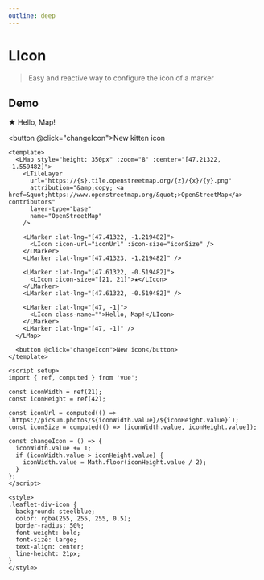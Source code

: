 ```yaml
---
outline: deep
---
```


# LIcon

> Easy and reactive way to configure the icon of a marker

## Demo

<script setup>
 
import "leaflet/dist/leaflet.css";
import { LMap, LTileLayer, LMarker, LIcon } from '../../src/lib.ts';
import { ref, computed } from 'vue';

const iconWidth = ref(21);
const iconHeight = ref(42);

const iconUrl = computed(() => `https://picsum.photos/${iconWidth.value}/${iconHeight.value}`);
const iconSize = computed(() => [iconWidth.value, iconHeight.value]);

const changeIcon = () => {
  iconWidth.value += 1;
  if (iconWidth.value > iconHeight.value) {
    iconWidth.value = Math.floor(iconHeight.value / 2);
  }
};
</script>

<LMap style="height: 350px" :zoom="8" :center="[47.21322, -1.559482]">
  <LTileLayer
    url="https://{s}.tile.openstreetmap.org/{z}/{x}/{y}.png"
    attribution="&amp;copy; <a href=&quot;https://www.openstreetmap.org/&quot;>OpenStreetMap</a> contributors"
    layer-type="base"
    name="OpenStreetMap"
  />

  <LMarker :lat-lng="[47.41322, -1.219482]">
    <LIcon :icon-url="iconUrl" :icon-size="iconSize" />
  </LMarker>
  <LMarker :lat-lng="[47.41323, -1.219482]" />

  <LMarker :lat-lng="[47.61322, -0.519482]">
    <LIcon :icon-size="[21, 21]">★</LIcon>
  </LMarker>
  <LMarker :lat-lng="[47.61322, -0.519482]" />

  <LMarker :lat-lng="[47, -1]">
    <LIcon class-name="">Hello, Map!</LIcon>
  </LMarker>
  <LMarker :lat-lng="[47, -1]" />
</LMap>

<button @click="changeIcon">New kitten icon</button>

<style>
.leaflet-div-icon {
  background: steelblue;
  color: rgba(255, 255, 255, 0.5);
  border-radius: 50%;
  font-weight: bold;
  font-size: large;
  text-align: center;
  line-height: 21px;
}
</style>

```vue
<template>
  <LMap style="height: 350px" :zoom="8" :center="[47.21322, -1.559482]">
    <LTileLayer
      url="https://{s}.tile.openstreetmap.org/{z}/{x}/{y}.png"
      attribution="&amp;copy; <a href=&quot;https://www.openstreetmap.org/&quot;>OpenStreetMap</a> contributors"
      layer-type="base"
      name="OpenStreetMap"
    />

    <LMarker :lat-lng="[47.41322, -1.219482]">
      <LIcon :icon-url="iconUrl" :icon-size="iconSize" />
    </LMarker>
    <LMarker :lat-lng="[47.41323, -1.219482]" />

    <LMarker :lat-lng="[47.61322, -0.519482]">
      <LIcon :icon-size="[21, 21]">★</LIcon>
    </LMarker>
    <LMarker :lat-lng="[47.61322, -0.519482]" />

    <LMarker :lat-lng="[47, -1]">
      <LIcon class-name="">Hello, Map!</LIcon>
    </LMarker>
    <LMarker :lat-lng="[47, -1]" />
  </LMap>

  <button @click="changeIcon">New icon</button>
</template>

<script setup>
import { ref, computed } from 'vue';

const iconWidth = ref(21);
const iconHeight = ref(42);

const iconUrl = computed(() => `https://picsum.photos/${iconWidth.value}/${iconHeight.value}`);
const iconSize = computed(() => [iconWidth.value, iconHeight.value]);

const changeIcon = () => {
  iconWidth.value += 1;
  if (iconWidth.value > iconHeight.value) {
    iconWidth.value = Math.floor(iconHeight.value / 2);
  }
};
</script>

<style>
.leaflet-div-icon {
  background: steelblue;
  color: rgba(255, 255, 255, 0.5);
  border-radius: 50%;
  font-weight: bold;
  font-size: large;
  text-align: center;
  line-height: 21px;
}
</style>
```

<!--@include: ../gen/components/LIcon.md-->
